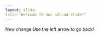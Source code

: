 ```yaml
---
layout: slide
title:"Welcome to our second slide!"
---
```

New change
Use the left arrow to go back!

